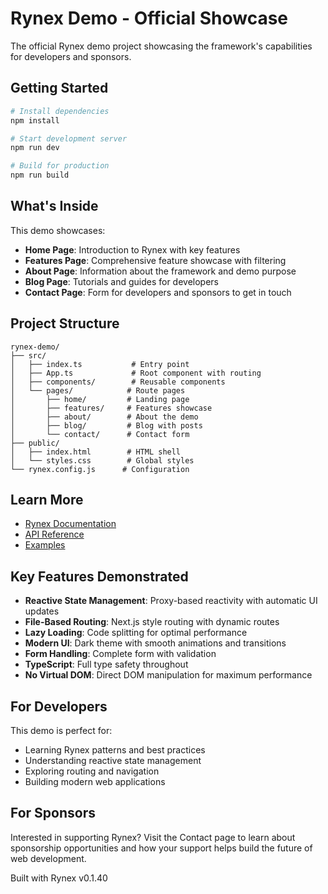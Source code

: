 # Rynex Demo - Official Showcase

The official Rynex demo project showcasing the framework's capabilities for developers and sponsors.

## Getting Started

```bash
# Install dependencies
npm install

# Start development server
npm run dev

# Build for production
npm run build
```

## What's Inside

This demo showcases:

- **Home Page**: Introduction to Rynex with key features
- **Features Page**: Comprehensive feature showcase with filtering
- **About Page**: Information about the framework and demo purpose
- **Blog Page**: Tutorials and guides for developers
- **Contact Page**: Form for developers and sponsors to get in touch

## Project Structure

```
rynex-demo/
├── src/
│   ├── index.ts           # Entry point
│   ├── App.ts             # Root component with routing
│   ├── components/        # Reusable components
│   └── pages/            # Route pages
│       ├── home/         # Landing page
│       ├── features/     # Features showcase
│       ├── about/        # About the demo
│       ├── blog/         # Blog with posts
│       └── contact/      # Contact form
├── public/
│   ├── index.html        # HTML shell
│   └── styles.css        # Global styles
└── rynex.config.js      # Configuration
```

## Learn More

- [Rynex Documentation](https://github.com/razen-core/rynex)
- [API Reference](https://github.com/razen-core/rynex#api)
- [Examples](https://github.com/razen-core/rynex/tree/main/examples)

## Key Features Demonstrated

- **Reactive State Management**: Proxy-based reactivity with automatic UI updates
- **File-Based Routing**: Next.js style routing with dynamic routes
- **Lazy Loading**: Code splitting for optimal performance
- **Modern UI**: Dark theme with smooth animations and transitions
- **Form Handling**: Complete form with validation
- **TypeScript**: Full type safety throughout
- **No Virtual DOM**: Direct DOM manipulation for maximum performance

## For Developers

This demo is perfect for:
- Learning Rynex patterns and best practices
- Understanding reactive state management
- Exploring routing and navigation
- Building modern web applications

## For Sponsors

Interested in supporting Rynex? Visit the Contact page to learn about sponsorship opportunities and how your support helps build the future of web development.

Built with Rynex v0.1.40
